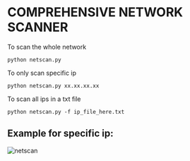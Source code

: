 # COMPREHENSIVE NETWORK SCANNER
To scan the whole network
```
python netscan.py
```
To only scan specific ip
```
python netscan.py xx.xx.xx.xx
```
To scan all ips in a txt file
```
python netscan.py -f ip_file_here.txt
```
## Example for specific ip:



![netscan](https://github.com/user-attachments/assets/b4b872d9-1dd5-4470-9941-1db4a8c1cb3b)

